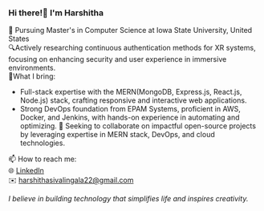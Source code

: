 ### Hi there!👋 I'm Harshitha
🔭 Pursuing Master's in Computer Science at Iowa State University, United States<br/>
🔍Actively researching continuous authentication methods for XR systems, focusing on enhancing security and user experience in immersive       environments.<br/>
🌟What I bring:
  - Full-stack expertise with the MERN(MongoDB, Express.js, React.js, Node.js) stack, crafting responsive and interactive web applications.<br/>
  - Strong DevOps foundation from EPAM Systems, proficient in AWS, Docker, and Jenkins, with hands-on experience in automating and optimizing.
🤝 Seeking to collaborate on impactful open-source projects by leveraging expertise in MERN stack, DevOps, and cloud technologies.<br/>

📫 How to reach me:<br/>
  🌐 [LinkedIn](https://www.linkedin.com/in/harshithasivalingala/)<br/>
  ✉️ harshithasivalingala22@gmail.com

*I believe in building technology that simplifies life and inspires creativity.*

<!--
**HarshithaSivalingala/HarshithaSivalingala** is a ✨ _special_ ✨ repository because its `README.md` (this file) appears on your GitHub profile.

Here are some ideas to get you started:

- 🔭 I’m currently working on ...
- 🌱 I’m currently learning ...
- 👯 I’m looking to collaborate on ...
- 🤔 I’m looking for help with ...
- 💬 Ask me about ...
- 📫 How to reach me: ...
- 😄 Pronouns: ...
- ⚡ Fun fact: ...
-->
